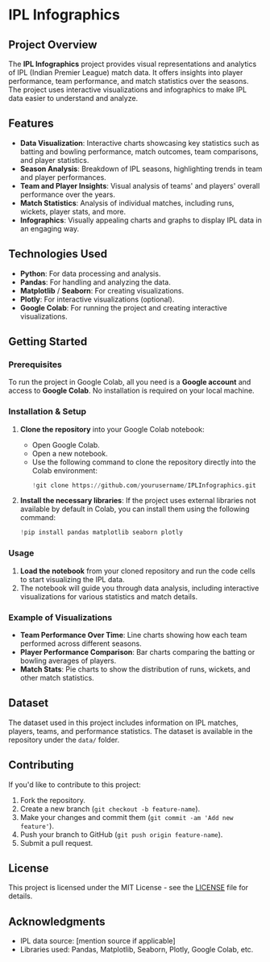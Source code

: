 # IPL Infographics

## Project Overview
The **IPL Infographics** project provides visual representations and analytics of IPL (Indian Premier League) match data. It offers insights into player performance, team performance, and match statistics over the seasons. The project uses interactive visualizations and infographics to make IPL data easier to understand and analyze.

## Features
- **Data Visualization**: Interactive charts showcasing key statistics such as batting and bowling performance, match outcomes, team comparisons, and player statistics.
- **Season Analysis**: Breakdown of IPL seasons, highlighting trends in team and player performances.
- **Team and Player Insights**: Visual analysis of teams' and players' overall performance over the years.
- **Match Statistics**: Analysis of individual matches, including runs, wickets, player stats, and more.
- **Infographics**: Visually appealing charts and graphs to display IPL data in an engaging way.

## Technologies Used
- **Python**: For data processing and analysis.
- **Pandas**: For handling and analyzing the data.
- **Matplotlib** / **Seaborn**: For creating visualizations.
- **Plotly**: For interactive visualizations (optional).
- **Google Colab**: For running the project and creating interactive visualizations.

## Getting Started

### Prerequisites
To run the project in Google Colab, all you need is a **Google account** and access to **Google Colab**. No installation is required on your local machine.

### Installation & Setup
1. **Clone the repository** into your Google Colab notebook:
   - Open Google Colab.
   - Open a new notebook.
   - Use the following command to clone the repository directly into the Colab environment:
     ```python
     !git clone https://github.com/yourusername/IPLInfographics.git
     ```

2. **Install the necessary libraries**:
   If the project uses external libraries not available by default in Colab, you can install them using the following command:
   ```python
   !pip install pandas matplotlib seaborn plotly
   ```

### Usage
1. **Load the notebook** from your cloned repository and run the code cells to start visualizing the IPL data.
2. The notebook will guide you through data analysis, including interactive visualizations for various statistics and match details.

### Example of Visualizations
- **Team Performance Over Time**: Line charts showing how each team performed across different seasons.
- **Player Performance Comparison**: Bar charts comparing the batting or bowling averages of players.
- **Match Stats**: Pie charts to show the distribution of runs, wickets, and other match statistics.

## Dataset
The dataset used in this project includes information on IPL matches, players, teams, and performance statistics. The dataset is available in the repository under the `data/` folder.

## Contributing
If you'd like to contribute to this project:
1. Fork the repository.
2. Create a new branch (`git checkout -b feature-name`).
3. Make your changes and commit them (`git commit -am 'Add new feature'`).
4. Push your branch to GitHub (`git push origin feature-name`).
5. Submit a pull request.

## License
This project is licensed under the MIT License - see the [LICENSE](LICENSE) file for details.

## Acknowledgments
- IPL data source: [mention source if applicable]
- Libraries used: Pandas, Matplotlib, Seaborn, Plotly, Google Colab, etc.

